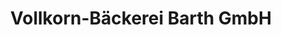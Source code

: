 ---
title: "Vollkorn-Bäckerei Barth GmbH"
url: /niederfell/vollkorn-baeckerei-barth-gmbh/
shop: Bäckerei
---